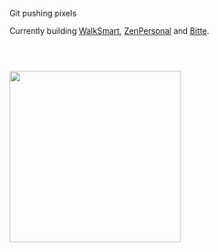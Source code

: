Git pushing pixels

Currently building [WalkSmart](https://walksmart.ai/), [ZenPersonal](https://zenpersonal.app/) and [Bitte](https://bitte.ai/).

<br/><br/>

<a href="https://www.mintbase.xyz/meta/flyingthings.mintbase1.near:550dbf515108475158acd53e684ffd48" target="_blank">
  <img src="https://arweave.net/0_bausFfPb0pPmpkJxwIy-rMOGGjHz7spKigjGvgQ0A" style="width: 300px"/>
</a>
